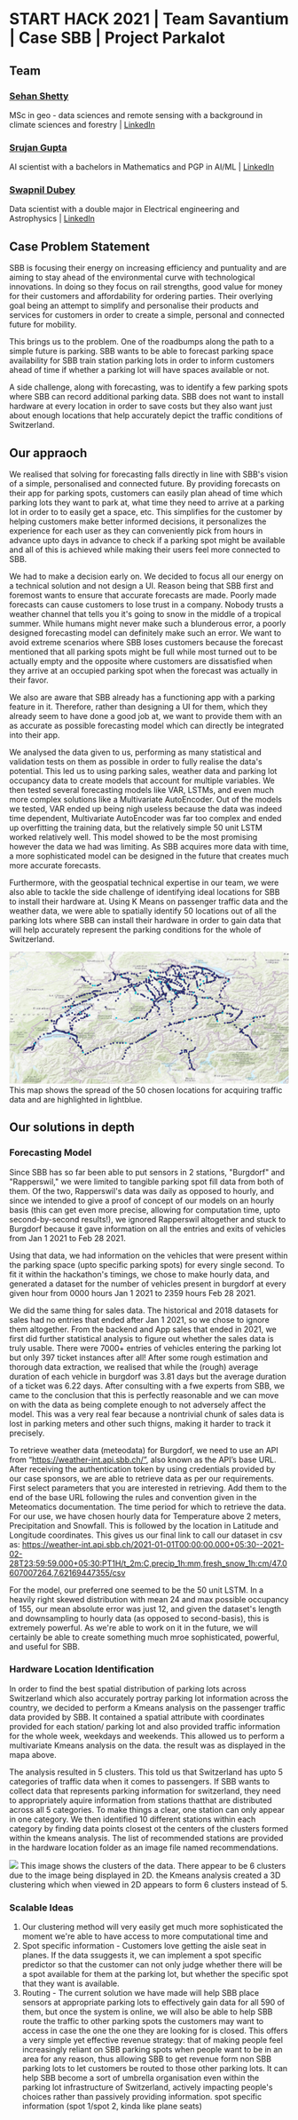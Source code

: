 # START HACK 2021 | Team Savantium | Case SBB | Project Parkalot

## Team 
### [Sehan Shetty](https://github.com/yttehs123)
MSc in geo - data sciences and remote sensing with a background in climate sciences and forestry | [LinkedIn](https://www.linkedin.com/in/sehan-shetty/)
### [Srujan Gupta](https://github.com/notsrujangupta) 
AI scientist with a bachelors in Mathematics and PGP in AI/ML | [LinkedIn](https://www.linkedin.com/in/notsrujangupta)
### [Swapnil Dubey](https://github.com/swapdub)
Data scientist with a double major in Electrical engineering and Astrophysics | [LinkedIn](https://www.linkedin.com/in/swapnil-dubey/)

## Case Problem Statement
SBB is focusing their energy on increasing efficiency and puntuality and are aiming to stay ahead of the environmental curve with technological innovations. In doing so they focus on rail strengths, good value for money for their customers and affordability for ordering parties. Their overlying goal being an attempt to simplify and personalise their products and services for customers in order to create a simple, personal and connected future for mobility. 

This brings us to the problem. One of the roadbumps along the path to a simple future is parking. SBB wants to be able to forecast parking space availability for SBB train station parking lots in order to inform customers ahead of time if whether a parking lot will have spaces available or not. 

A side challenge, along with forecasting, was to identify a few parking spots where SBB can record additional parking data. SBB does not want to install hardware at every location in order to save costs but they also want just about enough locations that help accurately depict the traffic conditions of Switzerland.


## Our appraoch

We realised that solving for forecasting falls directly in line with SBB's vision of a simple, personalised and connected future. By providing forecasts on their app for parking spots, customers can easily plan ahead of time which parking lots they want to park at, what time they need to arrive at a parking lot in order to to easily get a space, etc. This simplifies for the customer by helping customers make better informed decisions, it personalizes the experience for each user as they can conveniently pick from hours in advance upto days in advance to check if a parking spot might be available and all of this is achieved while making their users feel more connected to SBB.

We had to make a decision early on. We decided to focus all our energy on a technical solution and not design a UI. Reason being that SBB first and foremost wants to ensure that accurate forecasts are made. Poorly made forecasts can cause customers to lose trust in a company. Nobody trusts a weather channel that tells you it's going to snow in the middle of a tropical summer. While humans might never make such a blunderous error, a poorly designed forecasting model can definitely make such an error. We want to avoid extreme scenarios where SBB loses customers because the forecast mentioned that all parking spots might be full while most turned out to be actually empty and the opposite where customers are dissatisfied when they arrive at an occupied parking spot when the forecast was actually in their favor.

We also are aware that SBB already has a functioning app with a parking feature in it. Therefore, rather than designing a UI for them, which they already seem to have done a good job at, we want to provide them with an as accurate as possible forecasting model which can directly be integrated into their app.

We analysed the data given to us, performing as many statistical and validation tests on them as possible in order to fully realise the data's potential. This led us to using parking sales, weather data and parking lot occupancy data to create models that account for multiple variables. We then tested several forecasting models like VAR, LSTMs, and even much more complex solutions like a Multivariate AutoEncoder. Out of the models we tested, VAR ended up being nigh useless because the data was indeed time dependent, Multivariate AutoEncoder was far too complex and ended up overfitting the training data, but the relatively simple 50 unit LSTM worked relatively well. This model showed to be the most promising however the data we had was limiting. As SBB acquires more data with time, a more sophisticated model can be  designed in the future that creates much more accurate forecasts.

Furthermore, with the geospatial technical expertise in our team, we were also able to tackle the side challenge of identifying ideal locations for SBB to install their hardware at. Using K Means on passenger traffic data and the weather data, we were able to spatially identify 50 locations out of all the parking lots where SBB can install their hardware in order to gain data that will help accurately represent the parking conditions for the whole of Switzerland.

<img src="/50LocationSpread.png">
This map shows the spread of the 50 chosen locations for acquiring traffic data and are highlighted in lightblue. 

## Our solutions in depth

### Forecasting Model
Since SBB has so far been able to put sensors in 2 stations, "Burgdorf" and "Rapperswil," we were limited to tangible parking spot fill data from both of them. Of the two, Rapperswil's data was daily as opposed to hourly, and since we intended to give a proof of concept of our models on an hourly basis (this can get even more precise, allowing for computation time, upto second-by-second results!), we ignored Rapperswil altogether and stuck to Burgdorf because it gave information on all the entries and exits of vehicles from Jan 1 2021 to Feb 28 2021.

Using that data, we had information on the vehicles that were present within the parking space (upto specific parking spots) for every single second. To fit it within the hackathon's timings, we chose to make hourly data, and generated a dataset for the number of vehicles present in burgdorf at every given hour from 0000 hours Jan 1 2021 to 2359 hours Feb 28 2021.

We did the same thing for sales data. The historical and 2018 datasets for sales had no entries that ended after Jan 1 2021, so we chose to ignore them altogether. From the backend and App sales that ended in 2021, we first did further statistical analysis to figure out whether the sales data is truly usable. There were 7000+ entries of vehicles entering the parking lot but only 397 ticket instances after all! After some rough estimation and thorough data extraction, we realised that while the (rough) average duration of each vehicle in burgdorf was 3.81 days but the average duration of a ticket was 6.22 days. After consulting with a fwe experts from SBB, we came to the conclusion that this is perfectly reasonable and we can move on with the data as being complete enough to not adversely affect the model. This was a very real fear because a nontrivial chunk of sales data is lost in parking meters and other such thigns, making it harder to track it precisely.

To retrieve weather data (meteodata) for Burgdorf, we need to use an API from “https://weather-int.api.sbb.ch/”, also known as the API’s base URL. After receiving the authentication token by using credentials provided by our case sponsors, we are able to retrieve data as per our requirements. First select parameters that you are interested in retrieving. Add them to the end of the base URL following the rules and convention given in the Meteomatics documentation. The time period for which to retrieve the data. For our use, we have chosen hourly data for Temperature above 2 meters, Precipitation and Snowfall. This is followed by the location in Latitude and Longitude coordinates. This gives us our final link to call our dataset in csv as:
https://weather-int.api.sbb.ch/2021-01-01T00:00:00.000+05:30--2021-02-28T23:59:59.000+05:30:PT1H/t_2m:C,precip_1h:mm,fresh_snow_1h:cm/47.0607007264,7.62169447355/csv


For the model, our preferred one seemed to be the 50 unit LSTM. In a heavily right skewed distribution with mean 24 and max possible occupancy of 155, our mean absolute error was just 12, and given the dataset's length and downsampling to hourly data (as opposed to second-basis), this is extremely powerful. As we're able to work on it in the future, we will certainly be able to create something much mroe sophisticated, powerful, and useful for SBB.

### Hardware Location Identification
In order to find the best spatial distribution of parking lots across Switzerland which also accurately portray parking lot information across the country, we decided to perform a Kmeans analysis on the passenger traffic data provided by SBB. It contained a spatial attribute with coordinates provided for each station/ parking lot and also provided traffic information for the whole week, weekdays and weekends. This allowed us to perform a multivariate Kmeans analysis on the data. the result was as displayed in the mapa above. 

The analysis resulted in 5 clusters. This told us that Switzerland has upto 5 categories of traffic data when it comes to passengers. If SBB wants to collect data that represents parking information for switzerland, they need to appropriately aquire information from stations thatthat are distributed across all 5 categories. To make things a clear, one station can only appear in one category. We then identified 10 different stations within each category by finding data points closest ot the centers of the clusters formed within the kmeans analysis. The list of recommended stations are provided in the hardware location folder as an image file named recommendations.

<img src="/Kmeans_5_Clusters.png">
This image shows the clusters of the data. There appear to be 6 clusters due to the image being displayed in 2D. the Kmeans analysis created a 3D clustering which when viewed in 2D appears to form 6 clusters instead of 5.



### Scalable Ideas
1. Our clustering method will very easily get much more sophisticated the moment we're able to have access to more computational time and
2. Spot specific information - Customers love getting the aisle seat in planes. If the data ssuggests it, we can implement a spot specific predictor so that the customer can not only judge whether there will be a spot available for them at the parking lot, but whether the specific spot that they want is available.
3. Routing - The current solution we have made will help SBB place sensors at appropriate parking lots to effectively gain data for all 590 of them, but once the system is online, we will also be able to help SBB route the traffic to other parking spots the customers may want to access in case the one the one they are looking for is closed. This offers a very simple yet effective revenue strategy: that of making people feel increasingly reliant on SBB parking spots when people want to be in an area for any reason, thus allowing SBB to get revenue form non SBB parking lots to let customers be routed to those other parking lots. It can help SBB become a sort of umbrella organisation even within the parking lot infrastructure of Switzerland, actively impacting people's choices rather than passively providing information.
spot specific information (spot 1/spot 2, kinda like plane seats)
